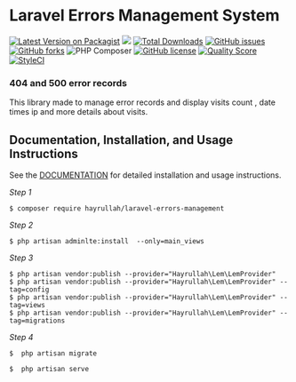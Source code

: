 # Laravel Errors Management System 


[![Latest Version on Packagist](https://img.shields.io/packagist/v/hayrullah/laravel-errors-management.svg?style=flat-square)](https://packagist.org/packages/hayrullah/laravel-errors-management)
![](https://github.com/hayrullah/laravel-errors-management/workflows/Run%20Tests/badge.svg?branch=master)
[![Total Downloads](https://img.shields.io/packagist/dt/hayrullah/laravel-errors-management.svg?style=flat-square)](https://packagist.org/packages/hayrullah/laravel-errors-management)
[![GitHub issues](https://img.shields.io/github/issues/zaherkhirullah/laravel-errors-management)](https://github.com/zaherkhirullah/laravel-errors-management/issues)
[![GitHub forks](https://img.shields.io/github/forks/zaherkhirullah/laravel-errors-management)](https://github.com/zaherkhirullah/laravel-errors-management/network)
![PHP Composer](https://github.com/zaherkhirullah/laravel-errors-management/workflows/PHP%20Composer/badge.svg)
[![GitHub license](https://img.shields.io/github/license/zaherkhirullah/laravel-errors-management)](https://github.com/zaherkhirullah/laravel-errors-management)
[![Quality Score](https://img.shields.io/scrutinizer/g/zaherkhirullah/laravel-errors-management.svg?style=flat-square)](https://scrutinizer-ci.com/g/zaherkhirullah/laravel-errors-management)
[![StyleCI](https://styleci.io/repos/253813301/shield)](https://styleci.io/repos/253813301)

### 404 and 500 error records  

<article>
This library made to manage error records and display visits count , date times
ip and  more details about visits.
</article>


## Documentation, Installation, and Usage Instructions

See the [DOCUMENTATION](https://packagist.org/packages/hayrullah/laravel-errors-management) for detailed installation and usage instructions.

<i> Step 1 </i>

```
$ composer require hayrullah/laravel-errors-management
 ```

<i> Step 2 </i>

```   
$ php artisan adminlte:install  --only=main_views
```

<i> Step 3 </i>

```   
$ php artisan vendor:publish --provider="Hayrullah\Lem\LemProvider" 
$ php artisan vendor:publish --provider="Hayrullah\Lem\LemProvider" --tag=config
$ php artisan vendor:publish --provider="Hayrullah\Lem\LemProvider" --tag=views
$ php artisan vendor:publish --provider="Hayrullah\Lem\LemProvider" --tag=migrations
```

<i> Step 4 </i>
   
```   
$  php artisan migrate
```
```   
$  php artisan serve
```


 
